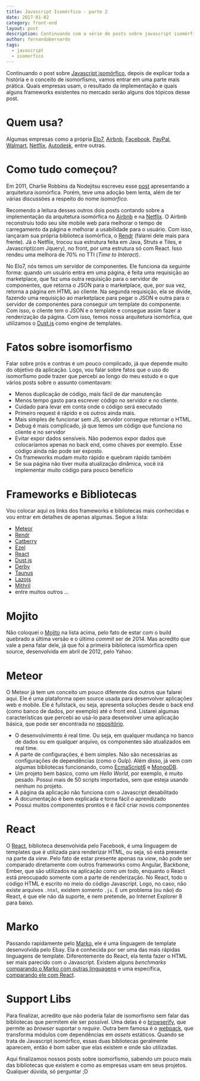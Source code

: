 ```yaml
---
title: Javascript Isomórfico - parte 2
date: 2017-01-02
category: front-end
layout: post
description: Continuando com a série de posts sobre javascript isomórfico, agora falando um pouco mais sobre frameworks e onde usar.
author: fernandabernardo
tags:
  - javascript
  - isomorfico
---
```


Continuando o post sobre [Javascript isomórfico](./isomorfismo), depois de explicar toda a história e o conceito de isomorfismo, vamos entrar em uma parte mais prática. Quais empresas usam, o resultado da implementação e quais alguns frameworks existentes no mercado serão alguns dos tópicos desse post.

# Quem usa?
Algumas empresas como a própria [Elo7](http://www.elo7.com.br/), [Airbnb](https://www.airbnb.com.br/), [Facebook](https://www.facebook.com/), [PayPal](https://www.paypal.com/br/), [Walmart](https://www.walmart.com.br/), [Netflix](https://www.netflix.com/br/), [Autodesk](http://www.autodesk.com.br/), entre outras.

# Como tudo começou?
Em 2011, Charlie Robbins da Nodejitsu escreveu esse [post](https://blog.nodejitsu.com/scaling-isomorphic-javascript-code/) apresentando a arquitetura isomórfica. Porém, teve uma adoção bem lenta, além de ter várias discussões a respeito do nome *isomórfico*.

Recomendo a leitura desses outros dois posts contando sobre a implementação da arquitetura isomórfica no [Airbnb](http://nerds.airbnb.com/isomorphic-javascript-future-web-apps/) e na [Netflix](http://techblog.netflix.com/2015/08/making-netflixcom-faster.html). O Airbnb reconstruiu todo seu site mobile web para melhorar o tempo de carregamento da página e melhorar a usabilidade para o usuário. Com isso, lançaram sua própria biblioteca isomórfica, o [Rendr](http://rendrjs.github.io/) (falarei dele mais para frente). Já o Netflix, trocou sua estrutura feita em Java, Struts e Tiles, e Javascript(com Jquery), no front, por uma estrutura só com React. Isso rendeu uma melhora de 70% no TTI (*Time to Interact*).

No Elo7, nós temos um servidor de componentes. Ele funciona da seguinte forma: quando um usuário entra em uma página, é feita uma requisição ao marketplace, que faz uma outra requisição para o servidor de componentes, que retorna o JSON para o marketplace, que, por sua vez, retorna a página em HTML ao cliente. Na segunda requisição, ela se divide, fazendo uma requisição ao marketplace para pegar o JSON e outra para o servidor de componentes para conseguir um template do componente. Com isso, o cliente tem o JSON e o template e consegue assim fazer a renderização da página. Com isso, temos nossa arquitetura isomórfica, que utilizamos o [Dust.js](http://www.dustjs.com/) como engine de templates.

# Fatos sobre isomorfismo
Falar sobre prós e contras é um pouco complicado, já que depende muito do objetivo da aplicação. Logo, vou falar sobre fatos que o uso do isomorfismo pode trazer que percebi ao longo do meu estudo e o que vários posts sobre o assunto comentavam:
* Menos duplicação de código, mais fácil de dar manutenção
* Menos tempo gasto para escrever código no servidor e no cliente.
* Cuidado para levar em conta onde o código será executado
* Primeiro request é rápido e os outros ainda mais.
* Mais simples de funcionar sem JS, servidor consegue retornar o HTML.
* Debug é mais complicado, já que temos um código que funciona no cliente e no servidor
* Evitar expor dados sensíveis. Não podemos expor dados que colocaríamos apenas no back end, como chaves por exemplo. Esse código ainda não pode ser exposto.
* Os frameworks mudam muito rápido e quebram rápido também
* Se sua página não tiver muita atualização dinâmica, você irá implementar muito código para pouco benefício

# Frameworks e Bibliotecas
Vou colocar aqui os links dos frameworks e bibliotecas mais conhecidas e vou entrar em detalhes de apenas algumas. Segue a lista:
* [Meteor](https://www.meteor.com/)
* [Rendr](http://rendrjs.github.io/)
* [Catberry](http://catberry.org/)
* [Ezel](http://ezeljs.com/)
* [React](https://facebook.github.io/react/)
* [Dust.js](http://www.dustjs.com/)
* [Derby](http://derbyjs.com/)
* [Taunus](https://github.com/taunus/taunus)
* [Lazojs](https://github.com/lazojs/lazo)
* [Mithril](http://mithril.js.org/)
* entre muitos outros ...

# Mojito
Não coloquei o [Mojito](https://github.com/yahoo/mojito) na lista acima, pelo fato de estar com o build quebrado a última versão e o último *commit* ser de 2014. Mas acredito que vale a pena falar dele, já que foi a primeira biblioteca isomórfica open source, desenvolvida em abril de 2012, pelo Yahoo.

# Meteor
O Meteor já tem um conceito um pouco diferente dos outros que falarei aqui. Ele é uma plataforma open source usada para desenvolver aplicações web e mobile. Ele é fullstack, ou seja, apresenta soluções desde o back end (como banco de dados, por exemplo) até o front end. Listarei algumas características que percebi ao usá-lo para desenvolver uma aplicação básica, que pode ser encontrada no [repositório](https://github.com/FernandaBernardo/meteor-simple-todos).
* O desenvolvimento é real time. Ou seja, em qualquer mudança no banco de dados ou em qualquer arquivo, os componentes são atualizados em real time.
* A parte de configurações, é bem simples. Não são necessárias as configurações de dependências (como o Gulp). Além disso, já vem com algumas bibliotecas funcionando, como [EcmaScript6](http://es6-features.org/) e [MongoDB](https://www.mongodb.com/).
* Um projeto bem básico, como um *Hello World*, por exemplo, é muito pesado. Possui mais de 50 scripts importados, sem que esteja usando nenhum no projeto.
* A página da aplicação não funciona com o Javascript desabilitado
* A documentação é bem explicada e torna fácil o aprendizado
* Possui muitos componentes prontos e é fácil criar novos componentes

# React
O [React](https://facebook.github.io/react/), biblioteca desenvolvida pelo Facebook, é uma linguagem de templates que é utilizada para renderizar HTML, ou seja, só está presente na parte da *view*. Pelo fato de estar presente apenas na *view*, não pode ser comparado diretamente com outros frameworks como Angular, Backbone, Ember, que são utilizados na aplicação como um todo, enquanto o React está preocupado somente com a parte de renderização.
No React, todo o código HTML é escrito no meio do código Javascript. Logo, no caso, não existe arquivos `.html`, existem somento `.js`. E um problema (ou não) do React, é que ele não dá suporte, e nem pretende, ao Internet Explorer 8 para baixo.

# Marko
Passando rapidamente pelo [Marko](https://github.com/marko-js/marko), ele é uma linguagem de template desenvolvida pelo Ebay. Ela é conhecida por ser uma das mais rápidas linguagens de template. Diferentemente do React, ela tenta fazer o HTML ser mais parecido com o Javascript. Existem alguns *benchmarks* [comparando o Marko com outras linguagens](https://github.com/marko-js/templating-benchmarks) e uma específica, [comparando ele com React](https://github.com/patrick-steele-idem/marko-vs-react).

# Support Libs
Para finalizar, acredito que não poderia falar de isomorfismo sem falar das bibliotecas que permitem ele ser possível. Uma delas é o [browserify](http://browserify.org/), que permite ao *browser* suportar o *require*. Outra bem famosa é o [webpack](https://webpack.github.io/), que transforma módulos com dependências em *assets* estáticos. Quando se trata de Javascript isomórfico, essas duas bibliotecas geralmente aparecem, então é bom saber que elas existem e onde são utilizadas.

Aqui finalizamos nossos posts sobre isomorfismo, sabendo um pouco mais das bibliotecas que existem e como as empresas usam em seus projetos. Qualquer dúvida, só perguntar ;D
